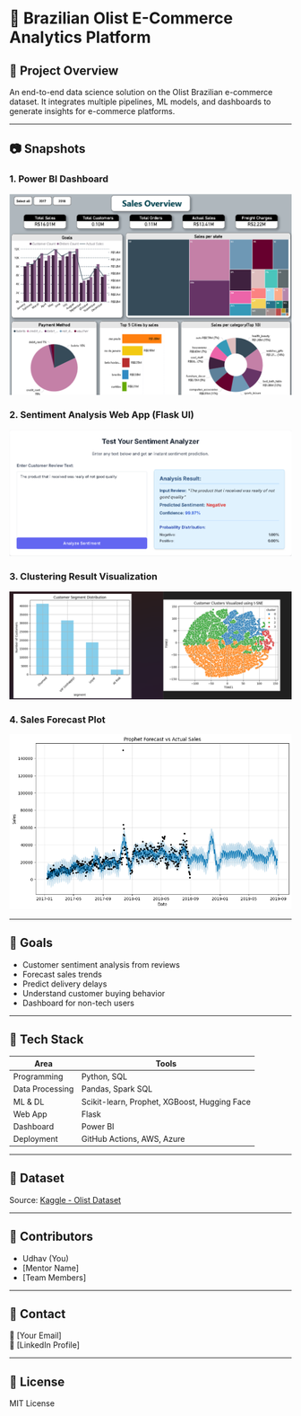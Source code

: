 
# 🛒 Brazilian Olist E-Commerce Analytics Platform

## 🚀 Project Overview
An end-to-end data science solution on the Olist Brazilian e-commerce dataset. It integrates multiple pipelines, ML models, and dashboards to generate insights for e-commerce platforms.

---

## 📷 Snapshots

### 1. Power BI Dashboard
![Power BI Dashboard](images/dashboard.png)

### 2. Sentiment Analysis Web App (Flask UI)
![Sentiment Flask UI](images/sentiment.png)

### 3. Clustering Result Visualization
![Clustering](images/clustering_visual.png)

### 4. Sales Forecast Plot
![Sales Forecast](images/sales_forecast.png)

---

## 🧠 Goals
- Customer sentiment analysis from reviews
- Forecast sales trends
- Predict delivery delays
- Understand customer buying behavior
- Dashboard for non-tech users

---

## 🔧 Tech Stack
| Area            | Tools |
|-----------------|-------|
| Programming     | Python, SQL |
| Data Processing | Pandas, Spark SQL |
| ML & DL         | Scikit-learn, Prophet, XGBoost, Hugging Face |
| Web App         | Flask |
| Dashboard       | Power BI |
| Deployment      | GitHub Actions, AWS, Azure |

---

## 📁 Dataset
Source: [Kaggle - Olist Dataset](https://www.kaggle.com/datasets/olistbr/brazilian-ecommerce)

---

## 👥 Contributors
- Udhav (You)
- [Mentor Name]
- [Team Members]

---

## 📌 Contact
📧 [Your Email]  
🔗 [LinkedIn Profile]

---

## 📎 License
MIT License
